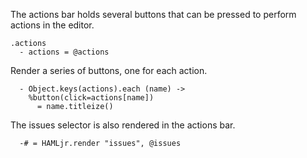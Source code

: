 The actions bar holds several buttons that can be pressed to perform actions in
the editor.

    .actions
      - actions = @actions

Render a series of buttons, one for each action.

      - Object.keys(actions).each (name) ->
        %button(click=actions[name])
          = name.titleize()

The issues selector is also rendered in the actions bar.

      -# = HAMLjr.render "issues", @issues
